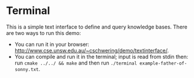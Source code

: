# Terminal

This is a simple text interface to define and query knowledge bases.
There are two ways to run this demo:

* You can run it in your browser:
  <http://www.cse.unsw.edu.au/~cschwering/demo/textinterface/>.
* You can compile and run it in the terminal; input is read from stdin then:
  run `cmake ../../ && make` and then
  run `./terminal example-father-of-sonny.txt`.

